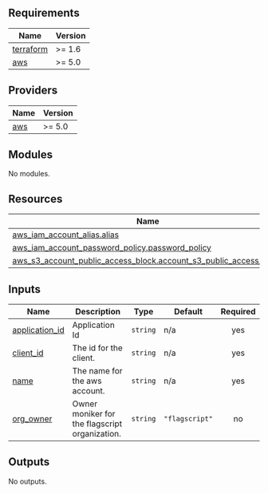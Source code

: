 <!-- BEGIN_TF_DOCS -->
## Requirements

| Name | Version |
|------|---------|
| <a name="requirement_terraform"></a> [terraform](#requirement\_terraform) | >= 1.6 |
| <a name="requirement_aws"></a> [aws](#requirement\_aws) | >= 5.0 |

## Providers

| Name | Version |
|------|---------|
| <a name="provider_aws"></a> [aws](#provider\_aws) | >= 5.0 |

## Modules

No modules.

## Resources

| Name | Type |
|------|------|
| [aws_iam_account_alias.alias](https://registry.terraform.io/providers/hashicorp/aws/latest/docs/resources/iam_account_alias) | resource |
| [aws_iam_account_password_policy.password_policy](https://registry.terraform.io/providers/hashicorp/aws/latest/docs/resources/iam_account_password_policy) | resource |
| [aws_s3_account_public_access_block.account_s3_public_access_block](https://registry.terraform.io/providers/hashicorp/aws/latest/docs/resources/s3_account_public_access_block) | resource |

## Inputs

| Name | Description | Type | Default | Required |
|------|-------------|------|---------|:--------:|
| <a name="input_application_id"></a> [application\_id](#input\_application\_id) | Application Id | `string` | n/a | yes |
| <a name="input_client_id"></a> [client\_id](#input\_client\_id) | The id for the client. | `string` | n/a | yes |
| <a name="input_name"></a> [name](#input\_name) | The name for the aws account. | `string` | n/a | yes |
| <a name="input_org_owner"></a> [org\_owner](#input\_org\_owner) | Owner moniker for the flagscript organization. | `string` | `"flagscript"` | no |

## Outputs

No outputs.
<!-- END_TF_DOCS -->